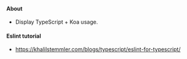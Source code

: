 #### About
- Display TypeScript + Koa usage.

#### Eslint tutorial
- https://khalilstemmler.com/blogs/typescript/eslint-for-typescript/
